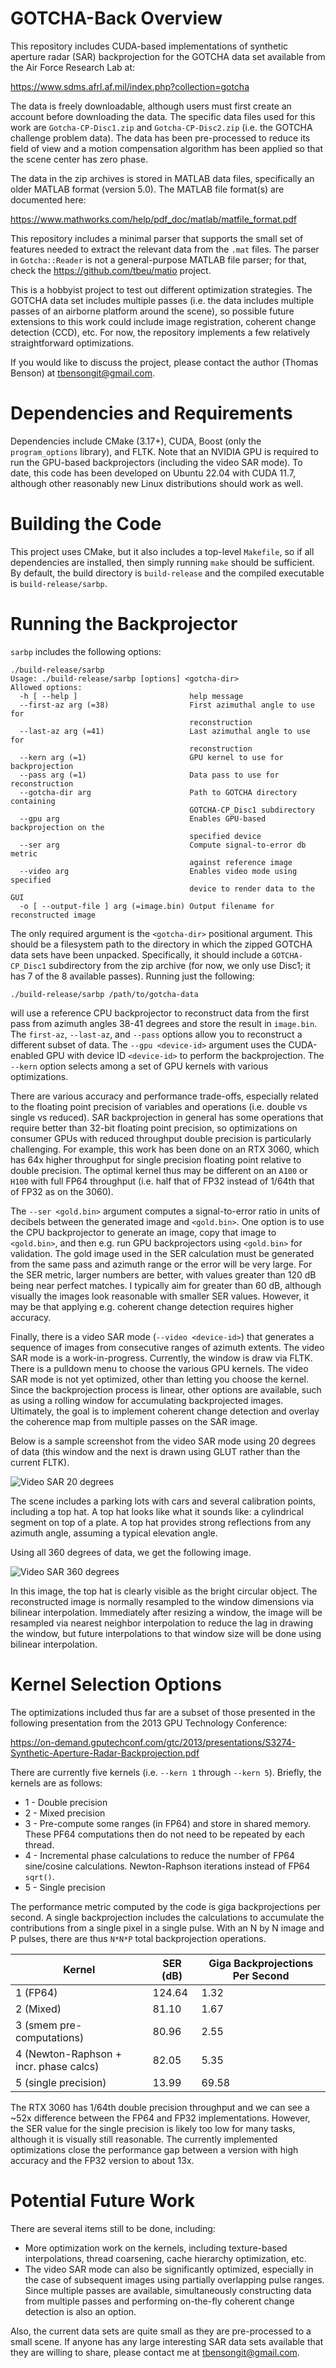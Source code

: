# GOTCHA-Back Overview

This repository includes CUDA-based implementations of synthetic aperture radar (SAR) backprojection for the GOTCHA data set available from the Air Force Research Lab at:

https://www.sdms.afrl.af.mil/index.php?collection=gotcha

The data is freely downloadable, although users must first create an account before downloading the data. The specific data files used for this work are `Gotcha-CP-Disc1.zip` and `Gotcha-CP-Disc2.zip` (i.e. the GOTCHA challenge problem data). The data has been pre-processed to reduce its field of view and a motion compensation algorithm has been applied so that the scene center has zero phase.

The data in the zip archives is stored in MATLAB data files, specifically an older MATLAB format (version 5.0). The MATLAB file format(s) are documented here:

https://www.mathworks.com/help/pdf_doc/matlab/matfile_format.pdf

This repository includes a minimal parser that supports the small set of features needed to extract the relevant data from the `.mat` files. The parser in `Gotcha::Reader` is not a general-purpose MATLAB file parser; for that, check the https://github.com/tbeu/matio project.

This is a hobbyist project to test out different optimization strategies. The GOTCHA data set includes multiple passes (i.e. the data includes multiple passes of an airborne platform around the scene), so possible future extensions to this work could include image registration, coherent change detection (CCD), etc. For now, the repository implements a few relatively straightforward optimizations.

If you would like to discuss the project, please contact the author (Thomas Benson) at tbensongit@gmail.com.

# Dependencies and Requirements

Dependencies include CMake (3.17+), CUDA, Boost (only the `program_options` library), and FLTK. Note that an NVIDIA GPU is required to run the GPU-based backprojectors (including the video SAR mode). To date, this code has been developed on Ubuntu 22.04 with CUDA 11.7, although other reasonably new Linux distributions should work as well.

# Building the Code

This project uses CMake, but it also includes a top-level `Makefile`, so if all dependencies are installed, then simply running `make` should be sufficient. By default, the build directory is `build-release` and the compiled executable is `build-release/sarbp`.

# Running the Backprojector

`sarbp` includes the following options:

```
./build-release/sarbp 
Usage: ./build-release/sarbp [options] <gotcha-dir>
Allowed options:
  -h [ --help ]                         help message
  --first-az arg (=38)                  First azimuthal angle to use for 
                                        reconstruction
  --last-az arg (=41)                   Last azimuthal angle to use for 
                                        reconstruction
  --kern arg (=1)                       GPU kernel to use for backprojection
  --pass arg (=1)                       Data pass to use for reconstruction
  --gotcha-dir arg                      Path to GOTCHA directory containing 
                                        GOTCHA-CP_Disc1 subdirectory
  --gpu arg                             Enables GPU-based backprojection on the
                                        specified device
  --ser arg                             Compute signal-to-error db metric 
                                        against reference image
  --video arg                           Enables video mode using specified 
                                        device to render data to the GUI
  -o [ --output-file ] arg (=image.bin) Output filename for reconstructed image
```

The only required argument is the `<gotcha-dir>` positional argument. This should be a filesystem path to the directory in which the zipped GOTCHA data sets have been unpacked. Specifically, it should include a `GOTCHA-CP_Disc1` subdirectory from the zip archive (for now, we only use Disc1; it has 7 of the 8 available passes). Running just the following:

```
./build-release/sarbp /path/to/gotcha-data
```

will use a reference CPU backprojector to reconstruct data from the first pass from azimuth angles 38-41 degrees and store the result in `image.bin`. The `first-az`, `--last-az`, and `--pass` options allow you to reconstruct a different subset of data. The `--gpu <device-id>` argument uses the CUDA-enabled GPU with device ID `<device-id>` to perform the backprojection. The `--kern` option selects among a set of GPU kernels with various optimizations.

There are various accuracy and performance trade-offs, especially related to the floating point precision of variables and operations (i.e. double vs single vs reduced). SAR backprojection in general has some operations that require better than 32-bit floating point precision, so optimizations on consumer GPUs with reduced throughput double precision is particularly challenging. For example, this work has been done on an RTX 3060, which has 64x higher throughput for single precision floating point relative to double precision. The optimal kernel thus may be different on an `A100` or `H100` with full FP64 throughput (i.e. half that of FP32 instead of 1/64th that of FP32 as on the 3060).

The `--ser <gold.bin>` argument computes a signal-to-error ratio in units of decibels between the generated image and `<gold.bin>`. One option is to use the CPU backprojector to generate an image, copy that image to `<gold.bin>`, and then e.g. run GPU backprojectors using `<gold.bin>` for validation. The gold image used in the SER calculation must be generated from the same pass and azimuth range or the error will be very large. For the SER metric, larger numbers are better, with values greater than 120 dB being near perfect matches. I typically aim for greater than 60 dB, although visually the images look reasonable with smaller SER values. However, it may be that applying e.g. coherent change detection requires higher accuracy.

Finally, there is a video SAR mode (`--video <device-id>`) that generates a sequence of images from consecutive ranges of azimuth extents. The video SAR mode is a work-in-progress. Currently, the window is draw via FLTK. There is a pulldown menu to choose the various GPU kernels. The video SAR mode is not yet optimized, other than letting you choose the kernel. Since the backprojection process is linear, other options are available, such as using a rolling window for accumulating backprojected images. Ultimately, the goal is to implement coherent change detection and overlay the coherence map from multiple passes on the SAR image.

Below is a sample screenshot from the video SAR mode using 20 degrees of data (this window and the next is drawn using GLUT rather than the current FLTK).

![Video SAR 20 degrees](figs/video_sar_20deg.png)

The scene includes a parking lots with cars and several calibration points, including a top hat. A top hat looks like what it sounds like: a cylindrical segment on top of a plate. A top hat provides strong reflections from any azimuth angle, assuming a typical elevation angle.

Using all 360 degrees of data, we get the following image.

![Video SAR 360 degrees](figs/video_sar_360deg.png)

In this image, the top hat is clearly visible as the bright circular object. The reconstructed image is normally resampled to the window dimensions via bilinear interpolation. Immediately after resizing a window, the image will be resampled via nearest neighbor interpolation to reduce the lag in drawing the window, but future interpolations to that window size will be done using bilinear interpolation.

# Kernel Selection Options

The optimizations included thus far are a subset of those presented in the following presentation from the 2013 GPU Technology Conference:

https://on-demand.gputechconf.com/gtc/2013/presentations/S3274-Synthetic-Aperture-Radar-Backprojection.pdf

There are currently five kernels (i.e. `--kern 1` through `--kern 5`). Briefly, the kernels are as follows:

- 1 - Double precision
- 2 - Mixed precision
- 3 - Pre-compute some ranges (in FP64) and store in shared memory. These PF64 computations then do not need to be repeated by each thread.
- 4 - Incremental phase calculations to reduce the number of FP64 sine/cosine calculations. Newton-Raphson iterations instead of FP64 `sqrt()`.
- 5 - Single precision

The performance metric computed by the code is giga backprojections per second. A single backprojection includes the calculations to accumulate the contributions from a single pixel in a single pulse. With an N by N image and P pulses, there are thus `N*N*P` total backprojection operations.

| Kernel  | SER (dB) | Giga Backprojections Per Second |
| ------------- | ------------- | ------------- |
| 1 (FP64) | 124.64 | 1.32 |
| 2 (Mixed) | 81.10 | 1.67 |
| 3 (smem pre-computations) | 80.96 | 2.55 |
| 4 (Newton-Raphson + incr. phase calcs) | 82.05 | 5.35 |
| 5 (single precision) | 13.99 | 69.58

The RTX 3060 has 1/64th double precision throughput and we can see a ~52x difference between the FP64 and FP32 implementations. However, the SER value for the single precision is likely too low for many tasks, although it is visually still reasonable. The currently implemented optimizations close the performance gap between a version with high accuracy and the FP32 version to about 13x.

# Potential Future Work

There are several items still to be done, including:

- More optimization work on the kernels, including texture-based interpolations, thread coarsening, cache hierarchy optimization, etc.
- The video SAR mode can also be significantly optimized, especially in the case of subsequent images using partially overlapping pulse ranges. Since multiple passes are available, simultaneously constructing data from multiple passes and performing on-the-fly coherent change detection is also an option.

Also, the current data sets are quite small as they are pre-processed to a small scene. If anyone has any large interesting SAR data sets available that they are willing to share, please contact me at tbensongit@gmail.com.